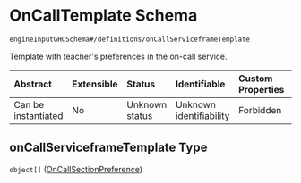 # OnCallTemplate Schema

```txt
engineInputGHCSchema#/definitions/onCallServiceframeTemplate
```

Template with teacher's preferences in the on-call service.

| Abstract            | Extensible | Status         | Identifiable            | Custom Properties | Additional Properties | Access Restrictions | Defined In                                                        |
| :------------------ | :--------- | :------------- | :---------------------- | :---------------- | :-------------------- | :------------------ | :---------------------------------------------------------------- |
| Can be instantiated | No         | Unknown status | Unknown identifiability | Forbidden         | Allowed               | none                | [ghc.schema.json*](../out/ghc.schema.json "open original schema") |

## onCallServiceframeTemplate Type

`object[]` ([OnCallSectionPreference](ghc-definitions-oncalltemplate-oncallsectionpreference.md))
